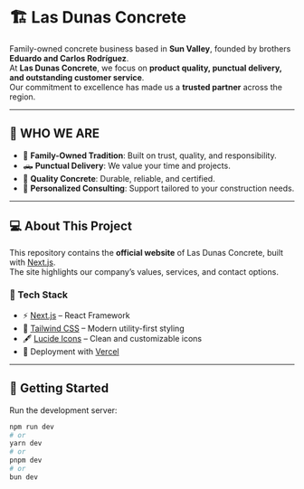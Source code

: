 # 🏗️ Las Dunas Concrete

Family-owned concrete business based in **Sun Valley**, founded by brothers **Eduardo and Carlos Rodríguez**.  
At **Las Dunas Concrete**, we focus on **product quality, punctual delivery, and outstanding customer service**.  
Our commitment to excellence has made us a **trusted partner** across the region.  

---

## 👷 WHO WE ARE
- 🌟 **Family-Owned Tradition**: Built on trust, quality, and responsibility.  
- 🛻 **Punctual Delivery**: We value your time and projects.  
- 🧱 **Quality Concrete**: Durable, reliable, and certified.  
- 🤝 **Personalized Consulting**: Support tailored to your construction needs.  

---

## 💻 About This Project

This repository contains the **official website** of Las Dunas Concrete, built with [Next.js](https://nextjs.org).  
The site highlights our company’s values, services, and contact options.

### 🔧 Tech Stack
- ⚡ [Next.js](https://nextjs.org) – React Framework  
- 🎨 [Tailwind CSS](https://tailwindcss.com) – Modern utility-first styling  
- 🖋️ [Lucide Icons](https://lucide.dev) – Clean and customizable icons  
- 🚀 Deployment with [Vercel](https://vercel.com)  

---

## 🚀 Getting Started

Run the development server:

```bash
npm run dev
# or
yarn dev
# or
pnpm dev
# or
bun dev